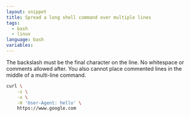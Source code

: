 ```yaml
---
layout: snippet
title: Spread a long shell command over multiple lines
tags:
  - bash
  - linux
language: bash
variables:
---
```


The backslash must be the final character on the line. No whitespace or
comments allowed after. You also cannot place commented lines in the middle
of a multi-line command.

```bash
curl \
    -s \
    -x \
    -H 'User-Agent: hello' \
    https://www.google.com
```